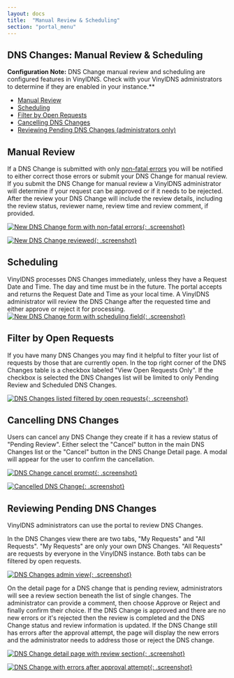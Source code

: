 ```yaml
---
layout: docs
title:  "Manual Review & Scheduling"
section: "portal_menu"
---
```


## DNS Changes: Manual Review & Scheduling

<span class="important">**Configuration Note:**</span> DNS Change manual review and scheduling are configured features in VinylDNS. Check with your VinylDNS administrators to determine if they are enabled in your instance.**

* [Manual Review](#manual-review)
* [Scheduling](#scheduling)
* [Filter by Open Requests](#filtering)
* [Cancelling DNS Changes](#cancelling)
* [Reviewing Pending DNS Changes (administrators only)](#reviewing)

## Manual Review <a id="manual-review" />

If a DNS Change is submitted with only [non-fatal errors](../api/batchchange-errors.md#non-fatal-errors) you will be notified to either correct those errors or submit your DNS Change for manual review.
If you submit the DNS Change for manual review a VinylDNS administrator will determine if your request can be approved or if it needs to be rejected. 
After the review your DNS Change will include the review details, including the review status, reviewer name, review time and review comment, if provided.

[![New DNS Change form with non-fatal errors](../img/portal/dns-change-non-fatal-errors.png){: .screenshot}](../img/portal/dns-change-non-fatal-errors.png)

[![New DNS Change reviewed](../img/portal/dns-change-reviewed.png){: .screenshot}](../img/portal/dns-change-reviewed.png)

## Scheduling <a id="scheduling" />

VinylDNS processes DNS Changes immediately, unless they have a Request Date and Time. The day and time must be in the future. The portal accepts and returns the Request Date and Time as your local time.
A VinylDNS administrator will review the DNS Change after the requested time and either approve or reject it for processing. 
[![New DNS Change form with scheduling field](../img/portal/dns-change-schedule-annotated.png){: .screenshot}](../img/portal/dns-change-schedule-annotated.png)

## Filter by Open Requests <a id="filtering" />

If you have many DNS Changes you may find it helpful to filter your list of requests by those that are currently open. 
In the top right corner of the DNS Changes table is a checkbox labeled "View Open Requests Only". If the checkbox is selected the DNS Changes list will be limited to only Pending Review and Scheduled DNS Changes.

[![DNS Changes listed filtered by open requests](../img/portal/dns-change-open-requests-filter.png){: .screenshot}](../img/portal/dns-change-open-requests-filter.png)

## Cancelling DNS Changes <a id="cancelling" />

Users can cancel any DNS Change they create if it has a review status of "Pending Review". Either select the "Cancel" button in the main DNS Changes list or the "Cancel" button in the DNS Change Detail page. A modal will appear for the user to confirm the cancellation.

[![DNS Change cancel prompt](../img/portal/dns-change-cancel-prompt-annotated.png){: .screenshot}](../img/portal/dns-change-cancel-prompt-annotated.png)

[![Cancelled DNS Change](../img/portal/dns-change-cancelled.png){: .screenshot}](../img/portal/dns-change-cancelled.png)

## Reviewing Pending DNS Changes <a id="reviewing" />

VinylDNS administrators can use the portal to review DNS Changes.

In the DNS Changes view there are two tabs, "My Requests" and "All Requests". "My Requests" are only your own DNS Changes.
"All Requests" are requests by everyone in the VinylDNS instance. Both tabs can be filtered by open requests.

[![DNS Changes admin view](../img/portal/dns-changes-admin-view.png){: .screenshot}](../img/portal/dns-changes-admin-view.png)

On the detail page for a DNS change that is pending review, administrators will see a review section beneath the list of single changes. 
The administrator can provide a comment, then choose Approve or Reject and finally confirm their choice. 
If the DNS Change is approved and there are no new errors or it's rejected then the review is completed and the DNS Change status and review information is updated. 
If the DNS Change still has errors after the approval attempt, the page will display the new errors and the administrator needs to address those or reject the DNS change.

[![DNS Change detail page with review section](../img/portal/dns-change-review.png){: .screenshot}](../img/portal/dns-change-review.png)

[![DNS Change with errors after approval attempt](../img/portal/dns-change-approval-with-errors.png){: .screenshot}](../img/portal/dns-change-approval-with-errors.png)
